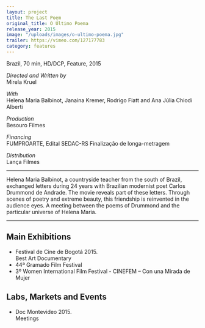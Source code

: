 ```yaml
---
layout: project
title: The Last Poem
original_title: O Último Poema
release_year: 2015
image: "/uploads/images/o-ultimo-poema.jpg"
trailer: https://vimeo.com/127177783
category: features
---
```


Brazil, 70 min, HD/DCP, Feature, 2015

_Directed and Written by_  
Mirela Kruel

_With_  
Helena Maria Balbinot, Janaina Kremer, Rodrigo Fiatt and Ana Júlia Chiodi Alberti

_Production_  
Besouro Filmes

_Financing_  
FUMPROARTE, Edital SEDAC-RS Finalização de longa-metragem

_Distribution_  
Lança Filmes

---

Helena Maria Balbinot, a countryside teacher from the south of Brazil, exchanged letters during 24 years with Brazilian modernist poet Carlos Drummond de Andrade. The movie reveals part of these letters. Through scenes of poetry and extreme beauty, this friendship is reinvented in the audience eyes. A meeting between the poems of Drummond and the particular universe of Helena Maria.

---

## Main Exhibitions

- Festival de Cine de Bogotá 2015.  
  Best Art Documentary
- 44ª Gramado Film Festival
- 3º Women International Film Festival - CINEFEM – Con una Mirada de Mujer

## Labs, Markets and Events

- Doc Montevideo 2015.  
  Meetings
